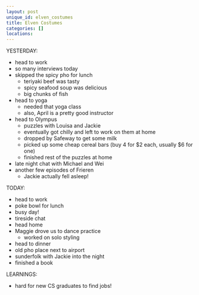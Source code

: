```yaml
---
layout: post
unique_id: elven_costumes
title: Elven Costumes
categories: []
locations: 
---
```


YESTERDAY:
* head to work
* so many interviews today
* skipped the spicy pho for lunch
  * teriyaki beef was tasty
  * spicy seafood soup was delicious
  * big chunks of fish
* head to yoga
  * needed that yoga class
  * also, April is a pretty good instructor
* head to Olympus
  * puzzles with Louisa and Jackie
  * eventually got chilly and left to work on them at home
  * dropped by Safeway to get some milk
  * picked up some cheap cereal bars (buy 4 for $2 each, usually $6 for one)
  * finished rest of the puzzles at home
* late night chat with Michael and Wei
* another few episodes of Frieren
  * Jackie actually fell asleep!

TODAY:
* head to work
* poke bowl for lunch
* busy day!
* tireside chat
* head home
* Maggie drove us to dance practice
  * worked on solo styling
* head to dinner
* old pho place next to airport
* sunderfolk with Jackie into the night
* finished a book

LEARNINGS:
* hard for new CS graduates to find jobs!
